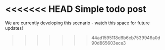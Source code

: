 <<<<<<< HEAD
Simple todo post
=======
We are currently developing this scenario - watch this space for future updates!
>>>>>>> 44ad1595118d6b6cb7539946a0d90d865603ece3
